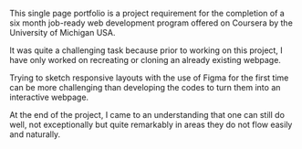 This single page portfolio is a project requirement for the completion of a six month job-ready web development program offered on Coursera by the University of Michigan USA.

It was quite a challenging task because prior to working on this project, I have only worked on recreating or cloning an already existing webpage.

Trying to sketch responsive layouts with the use of Figma for the first time can be more challenging than developing the codes to turn them into an interactive webpage.

At the end of the project, I came to an understanding that one can still do well, not exceptionally but quite remarkably in areas they do not flow easily and naturally. 
